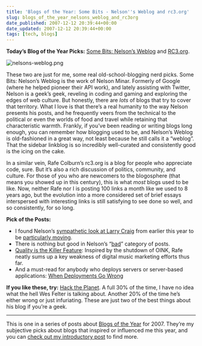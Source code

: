 ```yaml
---
title: 'Blogs of the Year: Some Bits - Nelson''s Weblog and rc3.org'
slug: blogs_of_the_year_nelsons_weblog_and_rc3org
date_published: 2007-12-12 20:39:44+00:00
date_updated: 2007-12-12 20:39:44+00:00
tags: [tech, blogs]
---
```

**Today’s Blog of the Year Picks:** [Some Bits: Nelson’s Weblog](http://www.somebits.com/weblog/) and [RC3.org](http://www.rc3.org/).

![nelsons-weblog.png](/images/nelsons-weblog.png)

These two are just for me, some real old-school-blogging nerd picks. Some Bits: Nelson’s Weblog is the work of Nelson Minar. Formerly of Google (where he helped pioneer their API work), and lately assisting with Twitter, Nelson is a geek’s geek, reveling in coding and gaming and exploring the edges of web culture. But honestly, there are *lots* of blogs that try to cover that territory. What I love is that there’s a real humanity to the way Nelson presents his posts, and he frequently veers from the technical to the political or even the worlds of food and travel while retaining that characteristic warmth. Frankly, if you’ve been reading or writing blogs long enough, you can remember how blogging used to be, and Nelson’s Weblog is old-fashioned in a great way, not least because he still calls it a “weblog”. That the sidebar linkblog is so incredibly well-curated and consistently good is the icing on the cake.

In a similar vein, Rafe Colburn’s rc3.org is a blog for people who appreciate code, sure. But it’s also a rich discussion of politics, community, and culture. For those of you who are newcomers to the blogosphere (that means you showed up in this century), this is what *most* blogs used to be like. Now, neither Rafe nor I is posting 100 links a month like we used to 8 years ago, but the evolution into a more considered set of brief essays interspersed with interesting links is still satisfying to see done so well, and so consistently, for so long.

**Pick of the Posts:**

- I found Nelson’s [sympathetic look at Larry Craig](http://www.somebits.com/weblog/politics/larry-craig.html) from earlier this year to be [particularly moving](/2007/08/empathy-and-hipocrisy).
- There is nothing but good in Nelson’s “[bad](http://www.somebits.com/weblog/tech/bad/)” category of posts.
- [Quality is the Killer Feature](https://rc3.org/2007/10/23/quality-is-the-killer-feature/): Inspired by the shutdown of OINK, Rafe neatly sums up a key weakness of digital music marketing efforts thus far.
- And a must-read for anybody who deploys servers or server-based applications: [When Deployments Go Wrong](https://rc3.org/2007/04/04/when-deployments-go-wrong/)

**If you like these, try:** [Hack the Planet](http://wmf.editthispage.com/). A full 30% of the time, I have no idea what the hell Wes Felter is talking about. Another 20% of the time he’s either wrong or just infuriating. These are just two of the best things about his blog if you’re a geek.

---

This is one in a series of posts about [Blogs of the Year](/2007/12/09/blogs_of_the_year_2007/) for 2007. They’re my subjective picks about blogs that inspired or influenced me this year, and you can [check out my introductory post](/2007/12/09/blogs_of_the_year_2007/) to find more.
